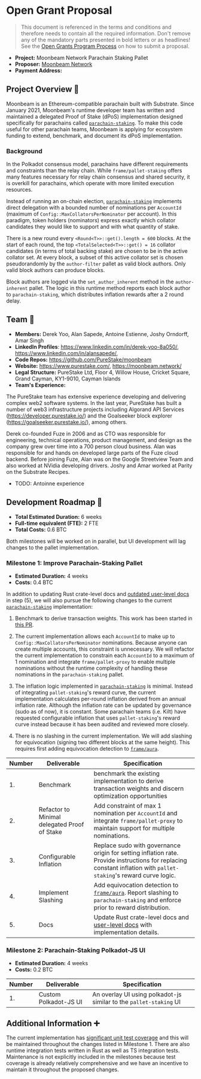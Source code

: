 # Open Grant Proposal

> This document is referenced in the terms and conditions and therefore needs to contain all the required information. Don't remove any of the mandatory parts presented in bold letters or as headlines! See the [Open Grants Program Process](https://github.com/w3f/Open-Grants-Program/blob/master/README_2.md) on how to submit a proposal.

* **Project:** Moonbeam Network Parachain Staking Pallet
* **Proposer:** [Moonbeam Network](https://github.com/PureStake/moonbeam)
* **Payment Address:** <TODO>

## Project Overview :page_facing_up:

Moonbeam is an Ethereum-compatible parachain built with Substrate. Since January 2021, Moonbeam's runtime developer team has written and maintained a delegated Proof of Stake (dPoS) implementation designed specifically for parachains called [`parachain-staking`](https://github.com/PureStake/moonbeam/tree/master/pallets/parachain-staking/src). To make this code useful for other parachain teams, Moonbeam is applying for ecosystem funding to extend, benchmark, and document its dPoS implementation.

### Background

In the Polkadot consensus model, parachains have different requirements and constraints than the relay chain. While `frame/pallet-staking` offers many features necessary for relay chain consensus and shared security, it is overkill for parachains, which operate with more limited execution resources.

Instead of running an on-chain election, [`parachain-staking`](https://github.com/PureStake/moonbeam/tree/master/pallets/parachain-staking/src) implements direct delegation with a bounded number of nominations per `AccountId` (maximum of `Config::MaxCollatorsPerNominator` per account). In this paradigm, token holders (nominators) express exactly which collator candidates they would like to support and with what quantity of stake.

There is a new round every `<Round<T>>::get().length = 600` blocks. At the start of each round, the top `<TotalSelected<T>>::get() = 16` collator candidates (in terms of total backing stake) are chosen to be in the active collator set. At every block, a subset of this active collator set is chosen pseudorandomly by the `author-filter` pallet as valid block authors. Only valid block authors can produce blocks.

Block authors are logged via the `set_author_inherent` method in the `author-inherent` pallet. The logic in this runtime method reports each block author to `parachain-staking`, which distributes inflation rewards after a 2 round delay.

## Team :busts_in_silhouette:

* **Members:** Derek Yoo, Alan Sapede, Antoine Estienne, Joshy Orndorff, Amar Singh
* **LinkedIn Profiles**: https://www.linkedin.com/in/derek-yoo-8a050/, https://www.linkedin.com/in/alansapede/,
* **Code Repos:** https://github.com/PureStake/moonbeam
* **Website:** https://www.purestake.com/, https://moonbeam.network/
* **Legal Structure:** PureStake Ltd, Floor 4, Willow House, Cricket Square, Grand Cayman, KY1-9010, Cayman Islands
* **Team's Experience:** 

The PureStake team has extensive experience developing and delivering complex web2 software systems. In the last year, PureStake has built a number of web3 infrastructure projects including Algorand API Services (https://developer.purestake.io/) and the Goalseeker block explorer (https://goalseeker.purestake.io/), among others.

Derek co-founded Fuze in 2006 and as CTO was responsible for engineering, technical operations, product management, and design as the company grew over time into a 700 person cloud business. Alan was responsible for and hands on developed large parts of the Fuze cloud backend. Before joining Fuze, Alan was on the Google Streetview Team and also worked at NVidia developing drivers. Joshy and Amar worked at Parity on the Substrate Recipes.

* TODO: Antoinne experience

## Development Roadmap :nut_and_bolt:

* **Total Estimated Duration:** 6 weeks
* **Full-time equivalent (FTE):** 2 FTE
* **Total Costs:** 0.6 BTC

Both milestones will be worked on in parallel, but UI development will lag changes to the pallet implementation.

### Milestone 1: Improve Parachain-Staking Pallet

* **Estimated Duration:** 4 weeks 
* **Costs:** 0.4 BTC

In addition to updating Rust crate-level docs and [outdated user-level docs](https://meta5.world/stake-docs/) in step (5), we will also pursue the following changes to the current [`parachain-staking`](https://github.com/PureStake/moonbeam/tree/master/pallets/parachain-staking/src) implementation:

1. Benchmark to derive transaction weights. This work has been started in [this PR](https://github.com/PureStake/moonbeam/pull/372).

2. The current implementation allows each `AccountId` to make up to `Config::MaxCollatorsPerNominator` nominations. Because anyone can create multiple accounts, this constraint is unnecessary. We will refactor the current implementation to constrain each `AccountId` to a maximum of 1 nomination and integrate `frame/pallet-proxy` to enable multiple nominations without the runtime complexity of handling these nominations in the `parachain-staking` pallet.

3. The inflation logic implemented in [`parachain-staking`](https://github.com/PureStake/moonbeam/blob/master/pallets/parachain-staking/src/inflation.rs) is minimal. Instead of integrating `pallet-staking`'s reward curve, the current implementation calculates per-round inflation derived from an annual inflation rate. Although the inflation rate can be updated by governance (sudo as of now), it is constant. Some parachain teams (i.e. Kilt) have requested configurable inflation that uses `pallet-staking`'s reward curve instead because it has been audited and reviewed more closely.

4. There is no slashing in the current implementation. We will add slashing for equivocation (signing two different blocks at the same height). This requires first adding equivocation detection to [`frame/aura`](https://github.com/paritytech/substrate/tree/master/frame/aura).

| Number | Deliverable | Specification | 
| ------------- | ------------- | ------------- |
| 1. | Benchmark | benchmark the existing implementation to derive transaction weights and discern optimization opportunities |  
| 2.  | Refactor to Minimal delegated Proof of Stake | Add constraint of max 1 nomination per `AccountId` and integrate `frame/pallet-proxy` to maintain support for multiple nominations. |
| 3.  | Configurable Inflation | Replace sudo with governance origin for setting inflation rate. Provide instructions for replacing constant inflation with `pallet-staking`'s reward curve logic. | 
| 4.  | Implement Slashing | Add equivocation detection to [`frame/aura`](https://github.com/paritytech/substrate/tree/master/frame/aura). Report slashing to `parachain-staking` and enforce prior to reward distribution. | 
| 5.  | Docs | Update Rust crate-level docs and [user-level docs](https://meta5.world/stake-docs/) with implementation details. | 

### Milestone 2: Parachain-Staking Polkadot-JS UI

* **Estimated Duration:** 4 weeks 
* **Costs:** 0.2 BTC

| Number | Deliverable | Specification | 
| ------------- | ------------- | ------------- |
| 1. | Custom Polkadot-JS UI | An overlay UI using polkadot-js similar to the `pallet-staking` UI |

## Additional Information :heavy_plus_sign: 

The current implementation has [significant unit test coverage](https://github.com/PureStake/moonbeam/blob/master/pallets/parachain-staking/src/tests.rs) and this will be maintained throughout the changes listed in Milestone 1. There are also runtime integration tests written in Rust as well as TS integration tests. Maintenance is not explicitly included in the milestones because test coverage is already relatively comprehensive and we have an incentive to maintain it throughout the proposed changes.